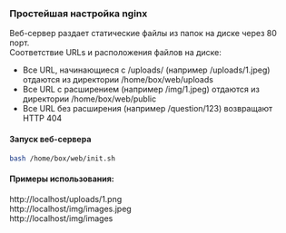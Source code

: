 ### Простейшая настройка nginx

Веб-сервер раздает статические файлы из папок на диске через 80 порт.<br/>
Соответствие URLs и расположения файлов на диске:
- Все URL, начинающиеся с /uploads/  (например /uploads/1.jpeg) отдаются из директории /home/box/web/uploads
- Все URL с расширением (например /img/1.jpeg) отдаются из директории /home/box/web/public
- Все URL без расширения (например /question/123)  возвращают HTTP 404
#### Запуск веб-сервера 
```bash
bash /home/box/web/init.sh
```

#### Примеры использования:
http://localhost/uploads/1.png <br/>
http://localhost/img/images.jpeg <br/>
http://localhost/img/images


